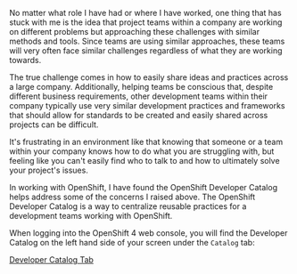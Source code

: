 No matter what role I have had or where I have worked, one thing that has stuck
with me is the idea that project teams within a company are working on different
problems but approaching these challenges with similar methods and tools. Since
teams are using similar approaches, these teams will very often face similar
challenges regardless of what they are working towards.

The true challenge comes in how to easily share ideas and practices across a large
company. Additionally, helping teams be conscious that, despite different business
requirements, other development teams within their company typically use very similar
development practices and frameworks that should allow for standards to be created
and easily shared across projects can be difficult.

It's frustrating in an environment like that knowing that someone or a team within
your company knows how to do what you are struggling with, but feeling like you
can't easily find who to talk to and how to ultimately solve your project's issues.

In working with OpenShift, I have found the OpenShift Developer Catalog helps address
some of the concerns I raised above. The OpenShift Developer Catalog is a way to
centralize reusable practices for a development teams working with OpenShift.

When logging into the OpenShift 4 web console, you will find the Developer Catalog
on the left hand side of your screen under the `Catalog` tab:

[Developer Catalog Tab](./assets/DeveloperCatalogTab.png)
